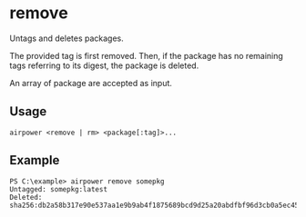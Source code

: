 # remove

Untags and deletes packages.

The provided tag is first removed. Then, if the package has no remaining tags referring to its digest, the package is deleted.

An array of package are accepted as input.

## Usage

	airpower <remove | rm> <package[:tag]>...

## Example

```
PS C:\example> airpower remove somepkg
Untagged: somepkg:latest
Deleted: sha256:db2a58b317e90e537aa1e9b9ab4f1875689bcd9d25a20abdfbf96d3cb0a5ec45
```
